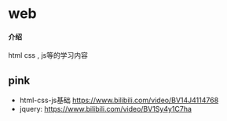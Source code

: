 # web

#### 介绍
html css , js等的学习内容 



## pink

* html-css-js基础 https://www.bilibili.com/video/BV14J4114768
* jquery: https://www.bilibili.com/video/BV1Sy4y1C7ha

